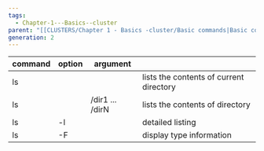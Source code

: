```yaml
---
tags:
  - Chapter-1---Basics--cluster
parent: "[[CLUSTERS/Chapter 1 - Basics -cluster/Basic commands|Basic commands]]"
generation: 2
---
```


| command | option | argument        |                                         |
| :------ | :----- | --------------- | --------------------------------------- |
| ls      |        |                 | lists the contents of current directory |
| ls      |        | /dir1 ... /dirN | lists the contents of directory         |
| ls      | -l     |                 | detailed listing                        |
| ls      | -F     |                 | display type information                |
